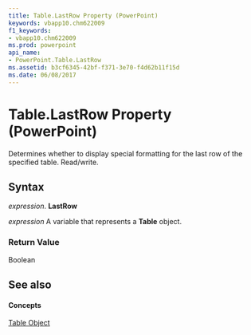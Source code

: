 ```yaml
---
title: Table.LastRow Property (PowerPoint)
keywords: vbapp10.chm622009
f1_keywords:
- vbapp10.chm622009
ms.prod: powerpoint
api_name:
- PowerPoint.Table.LastRow
ms.assetid: b3cf6345-42bf-f371-3e70-f4d62b11f15d
ms.date: 06/08/2017
---
```



# Table.LastRow Property (PowerPoint)

Determines whether to display special formatting for the last row of the specified table. Read/write.


## Syntax

 _expression_. **LastRow**

 _expression_ A variable that represents a **Table** object.


### Return Value

Boolean


## See also


#### Concepts


[Table Object](table-object-powerpoint.md)

